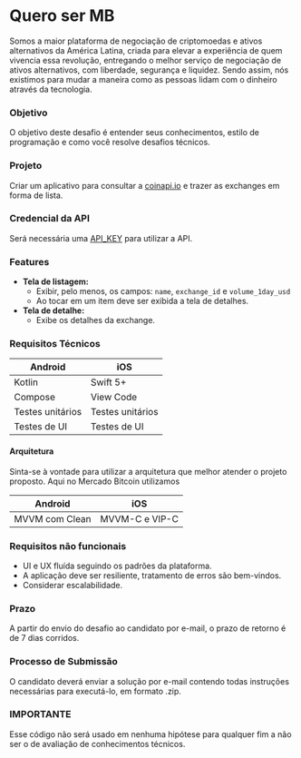 # Quero ser MB

Somos a maior plataforma de negociação de criptomoedas e ativos alternativos da América Latina, criada para elevar a experiência de quem vivencia essa revolução, entregando o melhor serviço de negociação de ativos alternativos, com liberdade, segurança e liquidez. Sendo assim, nós existimos para mudar a maneira como as pessoas lidam com o dinheiro através da tecnologia.

### Objetivo

O objetivo deste desafio é entender seus conhecimentos, estilo de programação e como você resolve desafios técnicos.

### Projeto
Criar um aplicativo para consultar a [coinapi.io](https://docs.coinapi.io/?shell#list-all-exchanges-get) e trazer as exchanges em forma de lista.

### Credencial da API
Será necessária uma [API_KEY](https://www.coinapi.io/get-free-api-key?product_id=market-data-api) para utilizar a API.


### Features
-   **Tela de listagem:**
    - Exibir, pelo menos, os campos: `name`, `exchange_id` e `volume_1day_usd`
    - Ao tocar em um item deve ser exibida a tela de detalhes.
-   **Tela de detalhe:**
    - Exibe os detalhes da exchange.

### Requisitos Técnicos
|      Android       |     iOS            |
| ------------------ | ------------------ |
| Kotlin             |  Swift 5+          |
| Compose            |  View Code         |
| Testes unitários   |  Testes unitários  |
| Testes de UI       |  Testes de UI      |

#### Arquitetura

Sinta-se à vontade para utilizar a arquitetura que melhor atender o projeto proposto. Aqui no Mercado Bitcoin utilizamos 

|      Android       |     iOS            |
| ------------------ | ------------------ |
| MVVM com Clean     |  MVVM-C e VIP-C    | 

### Requisitos não funcionais

- UI e UX fluída seguindo os padrões da plataforma.
- A aplicação deve ser resiliente, tratamento de erros são bem-vindos.
- Considerar escalabilidade.

### Prazo
A partir do envio do desafio ao candidato por e-mail, o prazo de retorno é de 7 dias corridos.

### Processo de Submissão
O candidato deverá enviar a solução por e-mail contendo todas instruções necessárias para executá-lo, em formato .zip.

### IMPORTANTE
Esse código não será usado em nenhuma hipótese para qualquer fim a não ser o de avaliação de conhecimentos técnicos.
